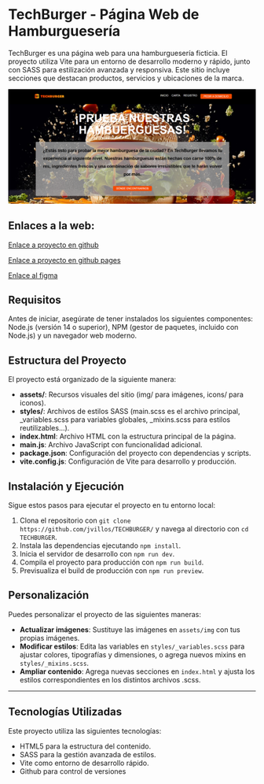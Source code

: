 # TechBurger - Página Web de Hamburguesería

TechBurger es una página web para una hamburguesería ficticia. El proyecto utiliza Vite para un entorno de desarrollo moderno y rápido, junto con SASS para estilización avanzada y responsiva. Este sitio incluye secciones que destacan productos, servicios y ubicaciones de la marca.

![Muestra web](src/assets/img/image.png)

## Enlaces a la web:
[Enlace a proyecto en github](https://github.com/jvillos/TECHBURGER/)

[Enlace a proyecto en github pages](https://jvillos.github.io/TECHBURGER/)

[Enlace al figma](https://www.figma.com/design/QRAAlD20o2UtV1ONisIjFA/Practica1?node-id=0-1&t=UPVUttUQ0UzPcGKt-1)

## Requisitos

Antes de iniciar, asegúrate de tener instalados los siguientes componentes: Node.js (versión 14 o superior), NPM (gestor de paquetes, incluido con Node.js) y un navegador web moderno.


## Estructura del Proyecto

El proyecto está organizado de la siguiente manera:  
- **assets/**: Recursos visuales del sitio (img/ para imágenes, icons/ para iconos).  
- **styles/**: Archivos de estilos SASS (main.scss es el archivo principal, _variables.scss para variables globales, _mixins.scss para estilos reutilizables...).  
- **index.html**: Archivo HTML con la estructura principal de la página.  
- **main.js**: Archivo JavaScript con funcionalidad adicional.  
- **package.json**: Configuración del proyecto con dependencias y scripts.  
- **vite.config.js**: Configuración de Vite para desarrollo y producción.  


## Instalación y Ejecución

Sigue estos pasos para ejecutar el proyecto en tu entorno local:  
1. Clona el repositorio con `git clone https://github.com/jvillos/TECHBURGER/` y navega al directorio con `cd TECHBURGER`.  
2. Instala las dependencias ejecutando `npm install`.  
3. Inicia el servidor de desarrollo con `npm run dev`.  
4. Compila el proyecto para producción con `npm run build`.  
5. Previsualiza el build de producción con `npm run preview`.  


## Personalización

Puedes personalizar el proyecto de las siguientes maneras:  
- **Actualizar imágenes**: Sustituye las imágenes en `assets/img` con tus propias imágenes.  
- **Modificar estilos**: Edita las variables en `styles/_variables.scss` para ajustar colores, tipografías y dimensiones, o agrega nuevos mixins en `styles/_mixins.scss`.  
- **Ampliar contenido**: Agrega nuevas secciones en `index.html` y ajusta los estilos correspondientes en los distintos archivos .scss.  

---

## Tecnologías Utilizadas

Este proyecto utiliza las siguientes tecnologías:  
- HTML5 para la estructura del contenido.  
- SASS para la gestión avanzada de estilos.  
- Vite como entorno de desarrollo rápido.  
- Github para control de versiones
